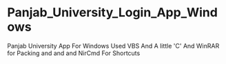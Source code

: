 # Panjab_University_Login_App_Windows
Panjab University App For Windows
Used VBS And A little 'C' And WinRAR for Packing and and and NirCmd For Shortcuts
